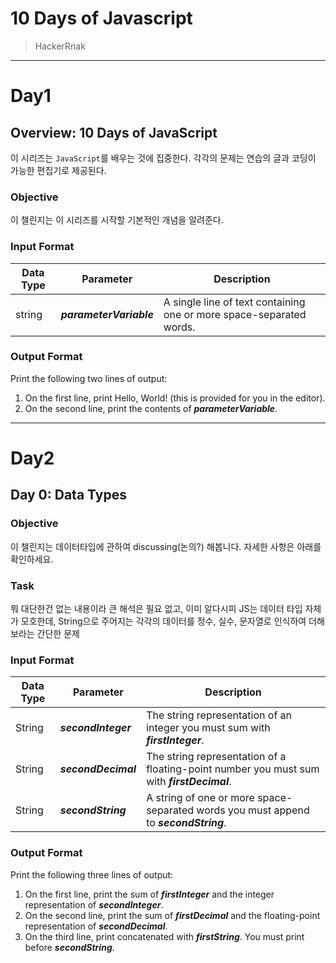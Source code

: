 # 10 Days of Javascript
> HackerRnak

---
# Day1
## Overview: 10 Days of JavaScript
이 시리즈는 `JavaScript`를 배우는 것에 집중한다. 각각의 문제는 연습의 글과 코딩이 가능한 편집기로 제공된다.

### Objective
이 챌린지는 이 시리즈를 시작할 기본적인 개념을 알려준다. 

### Input Format
Data Type|Parameter|Description
---------|---------|-----------
string|***parameterVariable***|A single line of text containing one or more space-separated words.

### Output Format
Print the following two lines of output:
1. On the first line, print Hello, World! (this is provided for you in the editor).
2. On the second line, print the contents of ***parameterVariable***.

---
# Day2
## Day 0: Data Types

### Objective
이 챌린지는 데이터타입에 관하여 discussing(논의?) 해봅니다. 자세한 사항은 아래를 확인하세요.

### Task
뭐 대단한건 없는 내용이라 큰 해석은 필요 없고, 이미 알다시피 JS는 데이터 타입 자체가 모호한데, String으로 주어지는 각각의 데이터를 정수, 실수, 문자열로 인식하여 더해보라는 간단한 문제

### Input Format
Data Type|Parameter|Description
---------|---------|-----------
String|***secondInteger***|The string representation of an integer you must sum with ***firstInteger***.
String|***secondDecimal***|The string representation of a floating-point number you must sum with ***firstDecimal***.
String|***secondString***|A string of one or more space-separated words you must append to ***secondString***.

### Output Format
Print the following three lines of output:

1. On the first line, print the sum of ***firstInteger*** and the integer representation of ***secondInteger***.
2. On the second line, print the sum of ***firstDecimal*** and the floating-point representation of ***secondDecimal***.
3. On the third line, print  concatenated with ***firstString***. You must print  before ***secondString***.
